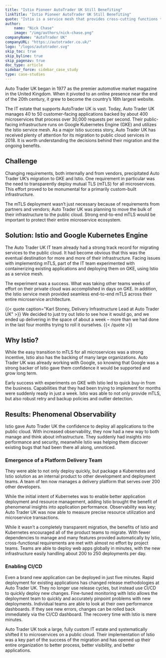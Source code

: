 ```yaml
---
title: "Istio Pioneer AutoTrader UK Still Benefiting"
linkTitle: "Istio Pioneer AutoTrader UK Still Benefiting"
quote: "Istio is a service mesh that provides cross-cutting functions that all micro services environments need."
author:
    name: "Nick Chase"
    image: "/img/authors/nick-chase.png"
companyName: "AutoTrader UK"
companyURL: "https://autotrader.co.uk/"
logo: "/logos/autotrader.svg"
skip_toc: true
skip_byline: true
skip_pagenav: true
doc_type: article
sidebar_force: sidebar_case_study
type: case-studies
---
```

[comment]: <> (TODO: Replace placeholders)

Auto Trader UK began in 1977 as the premier automotive market magazine in the United Kingdom. When it pivoted to an online presence near the end of the 20th century, it grew to become the country’s 16th largest website.

The IT estate that supports AutoTrader UK is vast. Today, Auto Trader UK manages 40 to 50 customer-facing applications backed by about 400 microservices that process over 30,000 requests per second. Their public-facing infrastructure runs on Google Kubernetes Engine (GKE) and utilizes the Istio service mesh. As a major Istio success story, Auto Trader UK has received plenty of attention for its migration to public cloud services in 2018. It is worth understanding the decisions behind their migration and the ongoing benefits.

## Challenge

Changing requirements, both internally and from vendors, precipitated Auto Trader UK’s migration to GKE and Istio. One requirement in particular was the need to transparently deploy mutual TLS (mTLS) for all microservices. This effort proved to be monumental for a primarily custom-built infrastructure.

The mTLS deployment wasn’t just necessary because of requirements from partners and vendors; Auto Trader UK was planning to move the bulk of their infrastructure to the public cloud. Strong end-to-end mTLS would be important to protect their entire microservice ecosystem.

## Solution: Istio and Google Kubernetes Engine

The Auto Trader UK IT team already had a strong track record for migrating services to the public cloud. It had become obvious that this was the eventual destination for more and more of their infrastructure. Facing issues with implementing mTLS, part of the IT team experimented with containerizing existing applications and deploying them on GKE, using Istio as a service mesh.

The experiment was a success. What was taking other teams weeks of effort on their private cloud was accomplished in days on GKE. In addition, the Istio service mesh provided seamless end-to-end mTLS across their entire microservice architecture.

{{< quote caption="Karl Stoney, Delivery Infrastructure Lead at Auto Trader UK" >}}
We decided to just try out Istio to see how it would go, and we ended up delivering in the space of about a week – more than we had done in the last four months trying to roll it ourselves.
{{< /quote >}}

## Why Istio?

While the easy transition to mTLS for all microservices was a strong incentive, Istio also has the backing of many large organizations. Auto Trader UK was already working with Google, so knowing that Google was a strong backer of Istio gave them confidence it would be supported and grow long term.

Early success with experiments on GKE with Istio led to quick buy-in from the business. Capabilities that they had been trying to implement for months were suddenly ready in just a week. Istio was able to not only provide mTLS, but also robust retry and backup policies and outlier detection.

## Results: Phenomenal Observability

Istio gave Auto Trader UK the confidence to deploy all applications to the public cloud. With increased observability, they now had a new way to both manage and think about infrastructure. They suddenly had insights into performance and security, meanwhile Istio was helping them discover existing bugs that had been there all along, unnoticed.

### Emergence of a Platform Delivery Team

They were able to not only deploy quickly, but package a Kubernetes and Istio solution as an internal product to other development and deployment teams. A team of ten now manages a delivery platform that serves over 200 other developers.

While the initial intent of Kubernetes was to enable better application deployment and resource management, adding Istio brought the benefit of phenomenal insights into application performance. Observability was key; Auto Trader UK was now able to measure precise resource utilization and microservice transactions.

While it wasn’t a completely transparent migration, the benefits of Istio and Kubernetes encouraged all of the product teams to migrate. With fewer dependencies to manage and many features provided automatically by Istio, cross-functional requirements are met with almost no effort by project teams. Teams are able to deploy web apps globally in minutes, with the new infrastructure easily handling about 200 to 250 deployments per day.

### Enabling CI/CD

Even a brand new application can be deployed in just five minutes. Rapid deployment for existing applications has changed release methodologies at Auto Trader UK. They no longer use release cycles, but instead use CI/CD to quickly deploy new changes. Fine-tuned monitoring with Istio allows the deployment team to quickly and accurately pinpoint problems with new deployments. Individual teams are able to look at their own performance dashboards. If they see new errors, changes can be rolled back immediately via the CI/CD dashboard. The recovery time with Istio is mere minutes.

Auto Trader UK took a large, fully custom IT estate and systematically shifted it to microservices on a public cloud. Their implementation of Istio was a key part of the success of the migration and has opened up their entire organization to better process, better visibility, and better applications.

